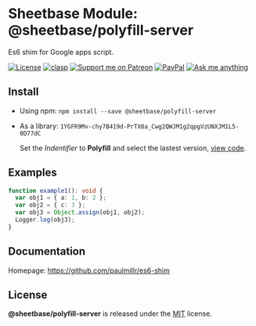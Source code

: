 # Sheetbase Module: @sheetbase/polyfill-server

Es6 shim for Google apps script.

<!-- <content> -->

[![License][license_badge]][license_url] [![clasp][clasp_badge]][clasp_url] [![Support me on Patreon][patreon_badge]][patreon_url] [![PayPal][paypal_donate_badge]][paypal_donate_url] [![Ask me anything][ask_me_badge]][ask_me_url]

<!-- </content> -->

## Install

- Using npm: `npm install --save @sheetbase/polyfill-server`

- As a library: `1YGFR9Mv-chy7B419d-PrTX8a_Cwg2QWJM1g2qpgVzUNXJM1L5-0D77dC`

  Set the _Indentifier_ to **Polyfill** and select the lastest version, [view code](https://script.google.com/d/1YGFR9Mv-chy7B419d-PrTX8a_Cwg2QWJM1g2qpgVzUNXJM1L5-0D77dC/edit?usp=sharing).

## Examples

```ts
function example1(): void {
  var obj1 = { a: 1, b: 2 };
  var obj2 = { c: 3 };
  var obj3 = Object.assign(obj1, obj2);
  Logger.log(obj3);
}
```

## Documentation

Homepage: https://github.com/paulmillr/es6-shim

## License

**@sheetbase/polyfill-server** is released under the [MIT](https://github.com/sheetbase/module-polyfill-server/blob/master/LICENSE) license.

<!-- <footer> -->

[license_badge]: https://img.shields.io/github/license/mashape/apistatus.svg
[license_url]: https://github.com/sheetbase/module-polyfill-server/blob/master/LICENSE
[clasp_badge]: https://img.shields.io/badge/built%20with-clasp-4285f4.svg
[clasp_url]: https://github.com/google/clasp
[patreon_badge]: https://ionicabizau.github.io/badges/patreon.svg
[patreon_url]: https://www.patreon.com/lamnhan
[paypal_donate_badge]: https://ionicabizau.github.io/badges/paypal_donate.svg
[paypal_donate_url]: https://www.paypal.me/lamnhan
[ask_me_badge]: https://img.shields.io/badge/ask/me-anything-1abc9c.svg
[ask_me_url]: https://m.me/sheetbase

<!-- </footer> -->
